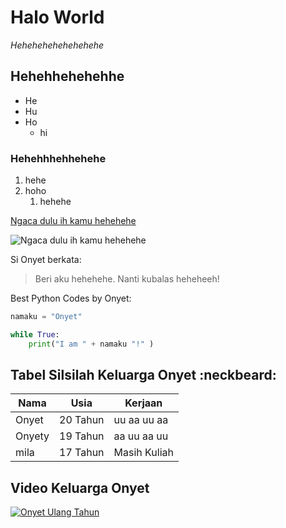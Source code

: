 # Halo World

_*Hehehehehehehehehe*_

## Hehehhehehehhe
- He
- Hu
- Ho
    - hi
### Hehehhhehhehehe
1. hehe
2. hoho
    1. hehehe

[Ngaca dulu ih kamu hehehehe](https://i.chzbgr.com/full/4953191168/hCCCB0931/)

![Ngaca dulu ih kamu hehehehe](https://i.chzbgr.com/full/4953191168/hCCCB0931/)

Si Onyet berkata:
> Beri aku hehehehe. Nanti kubalas heheheeh!

Best Python Codes by Onyet:
```python
namaku = "Onyet"

while True:
    print("I am " + namaku "!" )
```

## Tabel Silsilah Keluarga Onyet :neckbeard:

Nama | Usia | Kerjaan
---- |------|--------
Onyet|20 Tahun| uu aa uu aa
Onyety|19 Tahun| aa uu aa uu
mila |17 Tahun|Masih Kuliah

## Video Keluarga Onyet

[![Onyet Ulang Tahun](https://img.youtube.com/vi/ptZgy4ThVX0/default.jpg)](https://www.youtube.com/watch?v=ptZgy4ThVX0)